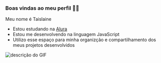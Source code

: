 ### Boas vindas ao meu perfil 💙💙
Meu nome é Taislaine 
 - Estou estudando na [Alura](https://cursos.alura.com.br/user/taislaine-monteiro-silva)
 - Estou me desenvolvendo na linguagem JavaScript
 - Utilizo esse espaço para minha organizção e compartilhamento dos meus projetos desenvolvidos

![descrição do GIF](https://encrypted-tbn0.gstatic.com/images?q=tbn:ANd9GcQZgE5bKrjE2fL_MNJvRN0v8Yud2Wi2pXdmanDWOmCEzSwp8UvxXYF0AtXxDFMQ6QgNBwA&usqp=CAU)
